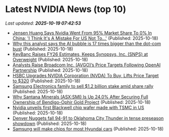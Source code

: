 # Latest NVIDIA News (top 10)
_Last updated: **2025-10-19 07:42:53**_

- [Jensen Huang Says Nvidia Went From 95% Market Share To 0% In China: 'I Think It's A Mistake For US Not To...'](https://biztoc.com/x/14bac785af91cbb4) (Published: 2025-10-18)
- [Why this analyst says the AI bubble is 17 times bigger than the dot-com bust](https://www.cnn.com/2025/10/18/business/ai-bubble-analyst-nightcap) (Published: 2025-10-18)
- [KeyBanc Raises FY26 Estimates, Keeps Synopsys, Inc. (SNPS) at Overweight](https://finance.yahoo.com/news/keybanc-raises-fy26-estimates-keeps-061306262.html) (Published: 2025-10-18)
- [Analysts Raise Broadcom Inc. (AVGO)’s Price Targets Following OpenAI Partnership](https://finance.yahoo.com/news/analysts-raise-broadcom-inc-avgo-055646954.html) (Published: 2025-10-18)
- [HSBC Upgrades NVIDIA Corporation (NVDA) To Buy, Lifts Price Target to $320](https://finance.yahoo.com/news/hsbc-upgrades-nvidia-corporation-nvda-054141044.html) (Published: 2025-10-18)
- [Samsung Electronics family to sell $1.2 billion stake amid share rally](https://www.thehindubusinessline.com/companies/samsung-electronics-family-to-sell-12-billion-stake-amid-share-rally/article70178186.ece) (Published: 2025-10-18)
- [Why Santana Minerals (ASX:SMI) Is Up 24.0% After Securing Full Ownership of Bendigo-Ophir Gold Project](https://finance.yahoo.com/news/why-santana-minerals-asx-smi-051229441.html) (Published: 2025-10-18)
- [Nvidia unveils first Blackwell chip wafer made with TSMC in US](https://biztoc.com/x/95ab7acd29f14910) (Published: 2025-10-18)
- [Denver Nuggets fall 94-91 to Oklahoma City Thunder in tense preseason showdown](https://timesofindia.indiatimes.com/sports/nba/top-stories/denver-nuggets-fall-94-91-to-oklahoma-city-thunder-in-tense-preseason-showdown/articleshow/124654485.cms) (Published: 2025-10-18)
- [Samsung will make chips for most Hyundai cars](https://www.sammobile.com/news/samsung-make-chips-hyundai-cars/) (Published: 2025-10-18)
